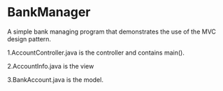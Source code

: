 # BankManager
A simple bank managing program that demonstrates the use
of the MVC design pattern.


1.AccountController.java is the controller and contains main(). 

2.AccountInfo.java is the view 

3.BankAccount.java is the model.

